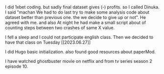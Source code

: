I did 1xbet coding. but sadly final dataset gives (-) profits. so I called Dinuka. I said "machan We had to do last try to make some analysis code about dataset better than previous one. the we decide to give up or not". He agreed with me. and also At night he had make a small script about of counting steps between two crashes of same X value.

I fell a sleep and I could not participate english class. Then we decided to have that class on Tuesday [[2023.06.27]]
 
I did Hugo basic initialization. also found good resources about paperMod.

I have watched ghostbuster movie on netflix and from tv series season 2 episode 10. 